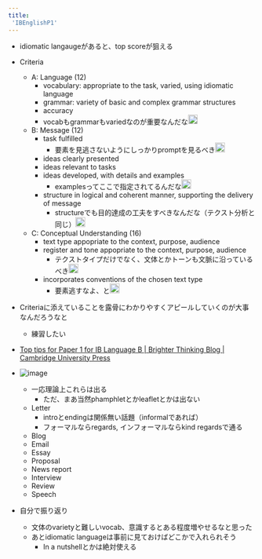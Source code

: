 ```yaml
---
title:
 'IBEnglishP1'
---
```


- idiomatic langaugeがあると、top scoreが狙える

- Criteria
    - A: Language (12)
        - vocabulary: appropriate to the task, varied, using idiomatic language
        - grammar: variety of basic and complex grammar structures
        - accuracy
        - vocabもgrammarもvariedなのが重要なんだな<img src='https://scrapbox.io/api/pages/blu3mo-public/blu3mo/icon' alt='blu3mo.icon' height="19.5"/>
    - B: Message (12)
        - task fulfilled
            - 要素を見逃さないようにしっかりpromptを見るべき<img src='https://scrapbox.io/api/pages/blu3mo-public/blu3mo/icon' alt='blu3mo.icon' height="19.5"/>
        - ideas clearly presented
        - ideas relevant to tasks
        - ideas developed, with details and examples
            - examplesってここで指定されてるんだな<img src='https://scrapbox.io/api/pages/blu3mo-public/blu3mo/icon' alt='blu3mo.icon' height="19.5"/>
        - structure in logical and coherent manner, supporting the delivery of message
            - structureでも目的達成の工夫をすべきなんだな（テクスト分析と同じ）<img src='https://scrapbox.io/api/pages/blu3mo-public/blu3mo/icon' alt='blu3mo.icon' height="19.5"/>
    - C: Conceptual Understanding (16)
        - text type appopriate to the context, purpose, audience
        - register and tone appopriate to the context, purpose, audience
            - テクストタイプだけでなく、文体とかトーンも文脈に沿っているべき<img src='https://scrapbox.io/api/pages/blu3mo-public/blu3mo/icon' alt='blu3mo.icon' height="19.5"/>
        - incorporates conventions of the chosen text type
            - 要素逃すなよ、と<img src='https://scrapbox.io/api/pages/blu3mo-public/blu3mo/icon' alt='blu3mo.icon' height="19.5"/>

- Criteriaに添えていることを露骨にわかりやすくアピールしていくのが大事なんだろうなと
    - 練習したい

- [Top tips for Paper 1 for IB Language B | Brighter Thinking Blog | Cambridge University Press](https://www.cambridge.org/us/education/blog/2018/08/02/top-tips-paper-1-languageb/)

- ![image](https://gyazo.com/88531d2a0724534b3e639a78503bd083/thumb/1000)
    - 一応理論上これらは出る
        - ただ、まあ当然phamphletとかleafletとかは出ない
    - Letter
        - introとendingは関係無い話題（informalであれば）
        - フォーマルならregards, インフォーマルならkind regardsで通る
    - Blog
    - Email
    - Essay
    - Proposal
    - News report
    - Interview
    - Review
    - Speech

- 自分で振り返り
    - 文体のvarietyと難しいvocab、意識するとある程度増やせるなと思った
    - あとidiomatic languageは事前に見ておけばどこかで入れられそう
        - In a nutshellとかは絶対使える
